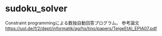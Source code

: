 # sudoku_solver
Constraint programmingによる数独自動回答プログラム。
参考論文
https://uol.de/f/2/dept/informatik/ag/hs/tino/papers/TeigeEtAl_EPIA07.pdf
